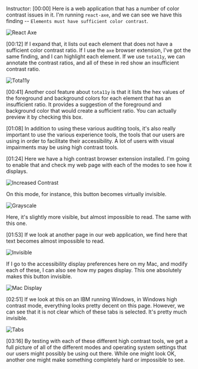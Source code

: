 Instructor: [00:00] Here is a web application that has a number of color contrast issues in it. I'm running `react-axe`, and we can see we have this finding -- `Elements must have sufficient color contrast`.

![React Axe](https://res.cloudinary.com/dg3gyk0gu/image/upload/v1576545911/transcript-images/17_mac-test-for-insufficient-color-contrast-accessibility-issues-react-axe.jpg)

[00:12] If I expand that, it lists out each element that does not have a sufficient color contrast ratio. If I use the `axe` browser extension, I've got the same finding, and I can highlight each element. If we use `tota11y`, we can annotate the contrast ratios, and all of these in red show an insufficient contrast ratio.

![Tota11y](https://res.cloudinary.com/dg3gyk0gu/image/upload/v1576545907/transcript-images/17_mac-test-for-insufficient-color-contrast-accessibility-issues-tota11y.jpg)

[00:41] Another cool feature about `tota11y` is that it lists the hex values of the foreground and background colors for each element that has an insufficient ratio. It provides a suggestion of the foreground and background color that would create a sufficient ratio. You can actually preview it by checking this box.

[01:08] In addition to using these various auditing tools, it's also really important to use the various experience tools, the tools that our users are using in order to facilitate their accessibility. A lot of users with visual impairments may be using high contrast tools.

[01:24] Here we have a high contrast browser extension installed. I'm going to enable that and check my web page with each of the modes to see how it displays.

![Increased Contrast](https://res.cloudinary.com/dg3gyk0gu/image/upload/v1576546244/transcript-images/17_mac-test-for-insufficient-color-contrast-accessibility-issues-increased-contrast.jpg)

On this mode, for instance, this button becomes virtually invisible.

![Grayscale](https://res.cloudinary.com/dg3gyk0gu/image/upload/v1576545894/transcript-images/17_mac-test-for-insufficient-color-contrast-accessibility-issues-grayscale.jpg)

Here, it's slightly more visible, but almost impossible to read. The same with this one.

[01:53] If we look at another page in our web application, we find here that text becomes almost impossible to read.

![Invisible](https://res.cloudinary.com/dg3gyk0gu/image/upload/v1576545873/transcript-images/17_mac-test-for-insufficient-color-contrast-accessibility-issues-invisible.jpg)

If I go to the accessibility display preferences here on my Mac, and modify each of these, I can also see how my pages display. This one absolutely makes this button invisible.

![Mac Display](https://res.cloudinary.com/dg3gyk0gu/image/upload/v1576545900/transcript-images/17_mac-test-for-insufficient-color-contrast-accessibility-issues-mac-display.jpg)

[02:51] If we look at this on an IBM running Windows, in Windows high contrast mode, everything looks pretty decent on this page. However, we can see that it is not clear which of these tabs is selected. It's pretty much invisible.

![Tabs](https://res.cloudinary.com/dg3gyk0gu/image/upload/v1576545914/transcript-images/17_mac-test-for-insufficient-color-contrast-accessibility-issues-tabs.jpg)

[03:16] By testing with each of these different high contrast tools, we get a full picture of all of the different modes and operating system settings that our users might possibly be using out there. While one might look OK, another one might make something completely hard or impossible to see.
